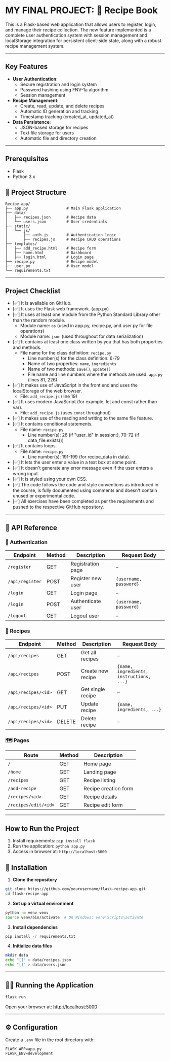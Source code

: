 # MY FINAL PROJECT: 🥘 Recipe Book

This is a Flask-based web application that allows users to register, login, and manage their recipe collection. The new feature implemented is a complete user authentication system with session management and localStorage integration for persistent client-side state, along with a robust recipe management system.

---
## Key Features

- **User Authentication**:
  - Secure registration and login system
  - Password hashing using FNV-1a algorithm
  - Session management
- **Recipe Management**:
  - Create, read, update, and delete recipes
  - Automatic ID generation and tracking
  - Timestamp tracking (created_at, updated_at)
- **Data Persistence**:
  - JSON-based storage for recipes
  - Text file storage for users
  - Automatic file and directory creation

---
## Prerequisites

- Flask
- Python 3.x

## 📁 Project Structure

```
Recipe-app/
├── app.py                 # Main Flask application
├── data/
│   ├── recipes.json       # Recipe data
│   └── users.json         # User credentials
├── static/
│   └── js/
│       ├── auth.js        # Authentication logic
│       ├── recipes.js     # Recipe CRUD operations
├── templates/
│   ├── add_recipe.html    # Recipe form
│   ├── home.html          # Dashboard
│   ├── login.html         # Login page
├── recipe.py              # Recipe model
├── user.py                # User model
└── requirements.txt
```

---

## Project Checklist

- [✅] It is available on GitHub.
- [✅] It uses the Flask web framework. (app.py)
- [✅] It uses at least one module from the Python Standard Library other than the random module.
  - Module name: `os` (used in app.py, recipe.py, and user.py for file operations)
  - Module name: `json` (used throughout for data serialization)
- [✅] It contains at least one class written by you that has both properties and methods.
  - File name for the class definition: `recipe.py`
    - Line number(s) for the class definition: 6-79
    - Name of two properties: `name`, `ingredients`
    - Name of two methods: `save()`, `update()`
    - File name and line numbers where the methods are used: `app.py` (lines 81, 226)
- [✅] It makes use of JavaScript in the front end and uses the localStorage of the web browser.
  - File: `add_recipe.js` (line 19)
- [✅] It uses modern JavaScript (for example, let and const rather than var).
  - File: `add_recipe.js` (uses `const` throughout)
- [✅] It makes use of the reading and writing to the same file feature.
- [✅] It contains conditional statements.
  - File name: `recipe.py`
    - Line number(s): 26 (if "user_id" in session:), 70-72 (if data_file.exists())
- [✅] It contains loops.
  - File name: `recipe.py`
    - Line number(s): 191-199 (for recipe_data in data).
- [✅] It lets the user enter a value in a text box at some point.
- [✅] It doesn't generate any error message even if the user enters a wrong input.
- [✅] It is styled using your own CSS.
- [✅] The code follows the code and style conventions as introduced in the course, is fully documented using comments and doesn't contain unused or experimental code.
- [✅] All exercises have been completed as per the requirements and pushed to the respective GitHub repository.

---

## 📡 API Reference

### 🔐 Authentication

| Endpoint       | Method | Description              | Request Body              |
|----------------|--------|--------------------------|---------------------------|
| `/register`    | GET    | Registration page         | –                         |
| `/api/register`| POST   | Register new user         | `{username, password}`    |
| `/login`       | GET    | Login page                | –                         |
| `/login`       | POST   | Authenticate user         | `{username, password}`    |
| `/logout`      | GET    | Logout user               | –                         |

### 📖 Recipes

| Endpoint               | Method | Description                 | Request Body                              |
|------------------------|--------|-----------------------------|-------------------------------------------|
| `/api/recipes`         | GET    | Get all recipes             | –                                         |
| `/api/recipes`         | POST   | Create new recipe           | `{name, ingredients, instructions, ...}`  |
| `/api/recipes/<id>`    | GET    | Get single recipe           | –                                         |
| `/api/recipes/<id>`    | PUT    | Update recipe               | `{name, ingredients, ...}`                |
| `/api/recipes/<id>`    | DELETE | Delete recipe               | –                                         |

### 🗺️ Pages

| Route               | Method | Description               |
|---------------------|--------|---------------------------|
| `/`                 | GET    | Home page                 |
| `/home`             | GET    | Landing page              |
| `/recipes`          | GET    | Recipe listing            |
| `/add-recipe`       | GET    | Recipe creation form      |
| `/recipes/<id>`     | GET    | Recipe details            |
| `/recipes/edit/<id>`| GET    | Recipe edit form          |

---

## How to Run the Project

1. Install requirements: `pip install flask`
2. Run the application: `python app.py`
3. Access in browser at: `http://localhost:5000`


## 🚀 Installation

1. **Clone the repository**  
```bash
git clone https://github.com/yourusername/flask-recipe-app.git  
cd flask-recipe-app
```

2. **Set up a virtual environment**  
```bash
python -m venv venv  
source venv/bin/activate  # On Windows: venv\Scripts\activate
```

3. **Install dependencies**  
```bash
pip install -r requirements.txt
```

4. **Initialize data files**  
```bash
mkdir data  
echo "[]" > data/recipes.json  
echo "[]" > data/users.json
```

---

## 🧑‍🍳 Running the Application

```bash
flask run
```

Open your browser at: [http://localhost:5000](http://localhost:5000)

---

## ⚙️ Configuration

Create a `.env` file in the root directory with:

```
FLASK_APP=app.py  
FLASK_ENV=development
```
